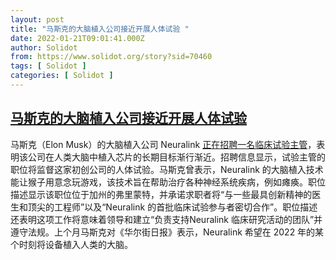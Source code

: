 ```yaml
---
layout: post
title: "马斯克的大脑植入公司接近开展人体试验 "
date: 2022-01-21T09:01:41.000Z
author: Solidot
from: https://www.solidot.org/story?sid=70460
tags: [ Solidot ]
categories: [ Solidot ]
---
```

<!--1642755701000-->
[马斯克的大脑植入公司接近开展人体试验](https://www.solidot.org/story?sid=70460)
------

<div>
马斯克（Elon Musk）的大脑植入公司 Neuralink <a href="https://science.slashdot.org/story/22/01/20/1612207/elon-musks-brain-implant-company-is-inching-toward-human-trials-report-says" target="_blank">正在招聘一名临床试验主管</a>，表明该公司在人类大脑中植入芯片的长期目标渐行渐近。招聘信息显示，试验主管的职位将监督这家初创公司的人体试验。马斯克曾表示，Neuralink 的大脑植入技术能让猴子用意念玩游戏，该技术旨在帮助治疗各种神经系统疾病，例如瘫痪。职位描述显示该职位位于加州的弗里蒙特，并承诺求职者将“与一些最具创新精神的医生和顶尖的工程师”以及“Neuralink 的首批临床试验参与者密切合作”。职位描述还表明这项工作将意味着领导和建立“负责支持Neuralink 临床研究活动的团队”并遵守法规。上个月马斯克对《华尔街日报》表示，Neuralink 希望在 2022 年的某个时刻将设备植入人类的大脑。
</div>
